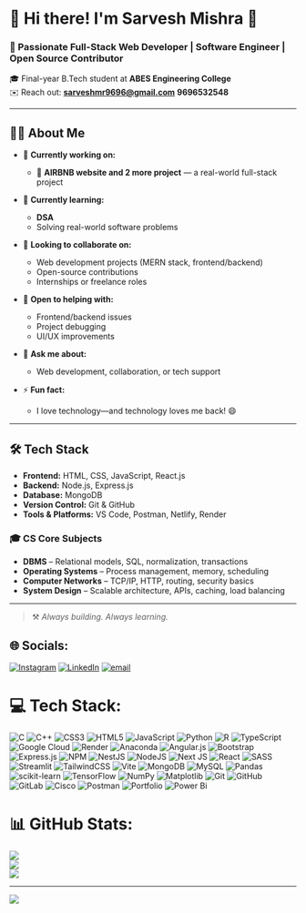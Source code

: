 # 💫 Hi there! I'm Sarvesh Mishra 👋  
### 🚀 Passionate Full-Stack Web Developer | Software Engineer | Open Source Contributor

🎓 Final-year B.Tech student at **ABES Engineering College**  
✉️ Reach out: **sarveshmr9696@gmail.com**  **9696532548**

---
## 👨‍💻 About Me

- 🔭 **Currently working on:**  
  - 🛒 **AIRBNB website and 2 more project** — a real-world full-stack  project  

- 🌱 **Currently learning:**  
  - **DSA**  
  - Solving real-world software problems
    
- 👯 **Looking to collaborate on:**  
  - Web development projects (MERN stack, frontend/backend)  
  - Open-source contributions  
  - Internships or freelance roles

- 🤝 **Open to helping with:**  
  - Frontend/backend issues  
  - Project debugging  
  - UI/UX improvements

- 💬 **Ask me about:**  
  - Web development, collaboration, or tech support

- ⚡ **Fun fact:**  
  - I love technology—and technology loves me back! 😄

---

## 🛠️ Tech Stack

- **Frontend:** HTML, CSS, JavaScript, React.js  
- **Backend:** Node.js, Express.js  
- **Database:** MongoDB  
- **Version Control:** Git & GitHub  
- **Tools & Platforms:** VS Code, Postman, Netlify, Render  

### 🎓 CS Core Subjects
- **DBMS** – Relational models, SQL, normalization, transactions  
- **Operating Systems** – Process management, memory, scheduling  
- **Computer Networks** – TCP/IP, HTTP, routing, security basics  
- **System Design** – Scalable architecture, APIs, caching, load balancing

---
> ⚒️ *Always building. Always learning.*


## 🌐 Socials:
[![Instagram](https://img.shields.io/badge/Instagram-%23E4405F.svg?logo=Instagram&logoColor=white)](https://instagram.com/sarvesh_8057) [![LinkedIn](https://img.shields.io/badge/LinkedIn-%230077B5.svg?logo=linkedin&logoColor=white)](https://linkedin.com/in/sarvesh-mishra-695ab8297) [![email](https://img.shields.io/badge/Email-D14836?logo=gmail&logoColor=white)](mailto:sarveshmr9696@gmail.com) 


# 💻 Tech Stack:
![C](https://img.shields.io/badge/c-%2300599C.svg?style=for-the-badge&logo=c&logoColor=white) ![C++](https://img.shields.io/badge/c++-%2300599C.svg?style=for-the-badge&logo=c%2B%2B&logoColor=white) ![CSS3](https://img.shields.io/badge/css3-%231572B6.svg?style=for-the-badge&logo=css3&logoColor=white) ![HTML5](https://img.shields.io/badge/html5-%23E34F26.svg?style=for-the-badge&logo=html5&logoColor=white) ![JavaScript](https://img.shields.io/badge/javascript-%23323330.svg?style=for-the-badge&logo=javascript&logoColor=%23F7DF1E) ![Python](https://img.shields.io/badge/python-3670A0?style=for-the-badge&logo=python&logoColor=ffdd54) ![R](https://img.shields.io/badge/r-%23276DC3.svg?style=for-the-badge&logo=r&logoColor=white) ![TypeScript](https://img.shields.io/badge/typescript-%23007ACC.svg?style=for-the-badge&logo=typescript&logoColor=white) ![Google Cloud](https://img.shields.io/badge/GoogleCloud-%234285F4.svg?style=for-the-badge&logo=google-cloud&logoColor=white) ![Render](https://img.shields.io/badge/Render-%46E3B7.svg?style=for-the-badge&logo=render&logoColor=white) ![Anaconda](https://img.shields.io/badge/Anaconda-%2344A833.svg?style=for-the-badge&logo=anaconda&logoColor=white) ![Angular.js](https://img.shields.io/badge/angular.js-%23E23237.svg?style=for-the-badge&logo=angularjs&logoColor=white) ![Bootstrap](https://img.shields.io/badge/bootstrap-%238511FA.svg?style=for-the-badge&logo=bootstrap&logoColor=white) ![Express.js](https://img.shields.io/badge/express.js-%23404d59.svg?style=for-the-badge&logo=express&logoColor=%2361DAFB) ![NPM](https://img.shields.io/badge/NPM-%23CB3837.svg?style=for-the-badge&logo=npm&logoColor=white) ![NestJS](https://img.shields.io/badge/nestjs-%23E0234E.svg?style=for-the-badge&logo=nestjs&logoColor=white) ![NodeJS](https://img.shields.io/badge/node.js-6DA55F?style=for-the-badge&logo=node.js&logoColor=white) ![Next JS](https://img.shields.io/badge/Next-black?style=for-the-badge&logo=next.js&logoColor=white) ![React](https://img.shields.io/badge/react-%2320232a.svg?style=for-the-badge&logo=react&logoColor=%2361DAFB) ![SASS](https://img.shields.io/badge/SASS-hotpink.svg?style=for-the-badge&logo=SASS&logoColor=white) ![Streamlit](https://img.shields.io/badge/Streamlit-%23FE4B4B.svg?style=for-the-badge&logo=streamlit&logoColor=white) ![TailwindCSS](https://img.shields.io/badge/tailwindcss-%2338B2AC.svg?style=for-the-badge&logo=tailwind-css&logoColor=white) ![Vite](https://img.shields.io/badge/vite-%23646CFF.svg?style=for-the-badge&logo=vite&logoColor=white) ![MongoDB](https://img.shields.io/badge/MongoDB-%234ea94b.svg?style=for-the-badge&logo=mongodb&logoColor=white) ![MySQL](https://img.shields.io/badge/mysql-4479A1.svg?style=for-the-badge&logo=mysql&logoColor=white) ![Pandas](https://img.shields.io/badge/pandas-%23150458.svg?style=for-the-badge&logo=pandas&logoColor=white) ![scikit-learn](https://img.shields.io/badge/scikit--learn-%23F7931E.svg?style=for-the-badge&logo=scikit-learn&logoColor=white) ![TensorFlow](https://img.shields.io/badge/TensorFlow-%23FF6F00.svg?style=for-the-badge&logo=TensorFlow&logoColor=white) ![NumPy](https://img.shields.io/badge/numpy-%23013243.svg?style=for-the-badge&logo=numpy&logoColor=white) ![Matplotlib](https://img.shields.io/badge/Matplotlib-%23ffffff.svg?style=for-the-badge&logo=Matplotlib&logoColor=black) ![Git](https://img.shields.io/badge/git-%23F05033.svg?style=for-the-badge&logo=git&logoColor=white) ![GitHub](https://img.shields.io/badge/github-%23121011.svg?style=for-the-badge&logo=github&logoColor=white) ![GitLab](https://img.shields.io/badge/gitlab-%23181717.svg?style=for-the-badge&logo=gitlab&logoColor=white) ![Cisco](https://img.shields.io/badge/cisco-%23049fd9.svg?style=for-the-badge&logo=cisco&logoColor=black) ![Postman](https://img.shields.io/badge/Postman-FF6C37?style=for-the-badge&logo=postman&logoColor=white) ![Portfolio](https://img.shields.io/badge/Portfolio-%23000000.svg?style=for-the-badge&logo=firefox&logoColor=#FF7139) ![Power Bi](https://img.shields.io/badge/power_bi-F2C811?style=for-the-badge&logo=powerbi&logoColor=black)
# 📊 GitHub Stats:
![](https://github-readme-stats.vercel.app/api?username=Sarveshmishra9&theme=dark&hide_border=false&include_all_commits=true&count_private=false)<br/>
![](https://nirzak-streak-stats.vercel.app/?user=Sarveshmishra9&theme=dark&hide_border=false)<br/>
![](https://github-readme-stats.vercel.app/api/top-langs/?username=Sarveshmishra9&theme=dark&hide_border=false&include_all_commits=true&count_private=false&layout=compact)

---
[![](https://visitcount.itsvg.in/api?id=Sarveshmishra9&icon=0&color=0)](https://visitcount.itsvg.in)

<!-- Snake Game Repo View -->



